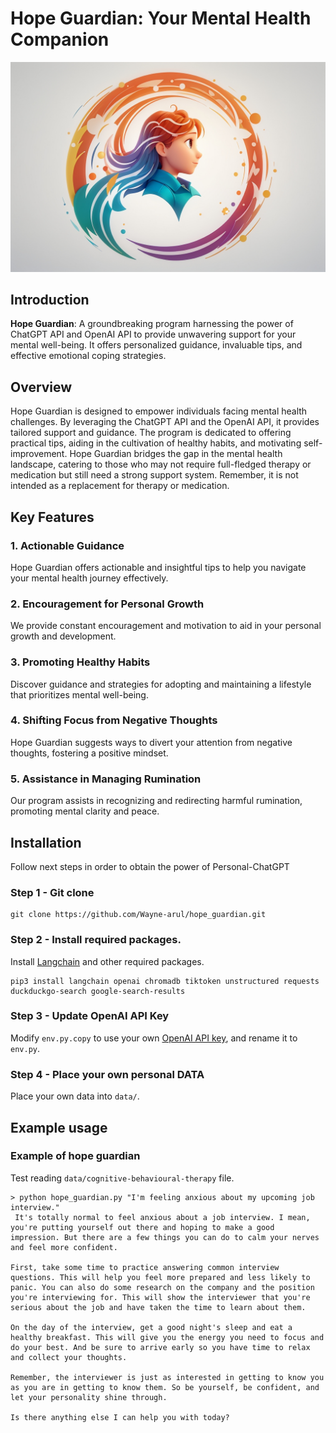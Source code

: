 # Hope Guardian: Your Mental Health Companion

![LOGO](https://github.com/Wayne-arul/hope_guardian/blob/main/logo.jpg?raw=true)

## Introduction

**Hope Guardian**: A groundbreaking program harnessing the power of ChatGPT API and OpenAI API to provide unwavering support for your mental well-being. It offers personalized guidance, invaluable tips, and effective emotional coping strategies. 

## Overview

Hope Guardian is designed to empower individuals facing mental health challenges. By leveraging the ChatGPT API and the OpenAI API, it provides tailored support and guidance. The program is dedicated to offering practical tips, aiding in the cultivation of healthy habits, and motivating self-improvement. Hope Guardian bridges the gap in the mental health landscape, catering to those who may not require full-fledged therapy or medication but still need a strong support system. Remember, it is not intended as a replacement for therapy or medication.

## Key Features

### 1. Actionable Guidance

Hope Guardian offers actionable and insightful tips to help you navigate your mental health journey effectively.

### 2. Encouragement for Personal Growth

We provide constant encouragement and motivation to aid in your personal growth and development.

### 3. Promoting Healthy Habits

Discover guidance and strategies for adopting and maintaining a lifestyle that prioritizes mental well-being.

### 4. Shifting Focus from Negative Thoughts

Hope Guardian suggests ways to divert your attention from negative thoughts, fostering a positive mindset.

### 5. Assistance in Managing Rumination

Our program assists in recognizing and redirecting harmful rumination, promoting mental clarity and peace.

## Installation

Follow next steps in order to obtain the power of Personal-ChatGPT

### Step 1 - Git clone

```
git clone https://github.com/Wayne-arul/hope_guardian.git
```

### Step 2 - Install required packages.

Install [Langchain](https://github.com/hwchase17/langchain) and other required packages.
```
pip3 install langchain openai chromadb tiktoken unstructured requests duckduckgo-search google-search-results
```

### Step 3 - Update OpenAI API Key


Modify `env.py.copy` to use your own [OpenAI API key](https://platform.openai.com/account/api-keys), and rename it to `env.py`.

### Step 4 - Place your own personal DATA

Place your own data into `data/`.


## Example usage

### Example of hope guardian
Test reading `data/cognitive-behavioural-therapy` file.

```
> python hope_guardian.py "I'm feeling anxious about my upcoming job interview."
 It's totally normal to feel anxious about a job interview. I mean, you're putting yourself out there and hoping to make a good impression. But there are a few things you can do to calm your nerves and feel more confident.

First, take some time to practice answering common interview questions. This will help you feel more prepared and less likely to panic. You can also do some research on the company and the position you're interviewing for. This will show the interviewer that you're serious about the job and have taken the time to learn about them.

On the day of the interview, get a good night's sleep and eat a healthy breakfast. This will give you the energy you need to focus and do your best. And be sure to arrive early so you have time to relax and collect your thoughts.

Remember, the interviewer is just as interested in getting to know you as you are in getting to know them. So be yourself, be confident, and let your personality shine through.

Is there anything else I can help you with today?
```




